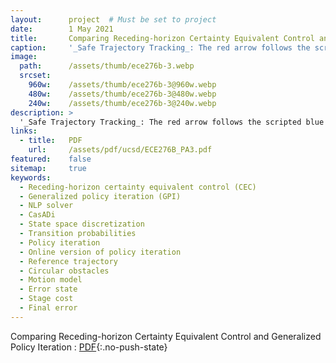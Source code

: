 ```yaml
---
layout:      project  # Must be set to project
date:        1 May 2021
title:       Comparing Receding-horizon Certainty Equivalent Control and Generalized Policy Iteration
caption:     '_Safe Trajectory Tracking_: The red arrow follows the scripted blue arrow, while avoiding the "danger" areas represented by the red circles.'
image:
  path:      /assets/thumb/ece276b-3.webp
  srcset:
    960w:    /assets/thumb/ece276b-3@960w.webp
    480w:    /assets/thumb/ece276b-3@480w.webp
    240w:    /assets/thumb/ece276b-3@240w.webp
description: >
  '_Safe Trajectory Tracking_: The red arrow follows the scripted blue arrow, while avoiding the "danger" areas represented by the red circles.'
links:
  - title:   PDF
    url:     /assets/pdf/ucsd/ECE276B_PA3.pdf
featured:    false
sitemap:     true
keywords:
  - Receding-horizon certainty equivalent control (CEC)
  - Generalized policy iteration (GPI)
  - NLP solver
  - CasADi
  - State space discretization
  - Transition probabilities
  - Policy iteration
  - Online version of policy iteration
  - Reference trajectory
  - Circular obstacles
  - Motion model
  - Error state
  - Stage cost
  - Final error
---
```


Comparing Receding-horizon Certainty Equivalent Control and Generalized Policy Iteration
: [PDF](/assets/pdf/ucsd/ECE276B_PA3.pdf){:.no-push-state}

<object data="/assets/pdf/ucsd/ECE276B_PA3.pdf" width="100%" height="1000" type="application/pdf"></object>
